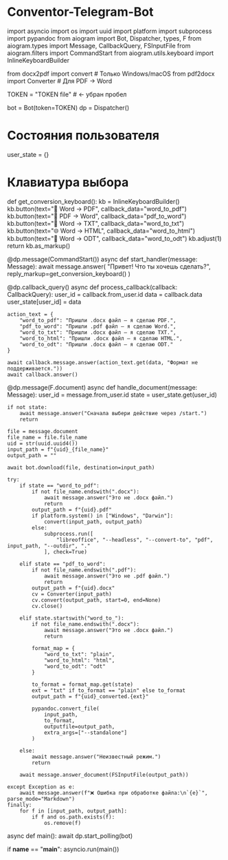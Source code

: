 # Conventor-Telegram-Bot
import asyncio
import os
import uuid
import platform
import subprocess
import pypandoc
from aiogram import Bot, Dispatcher, types, F
from aiogram.types import Message, CallbackQuery, FSInputFile
from aiogram.filters import CommandStart
from aiogram.utils.keyboard import InlineKeyboardBuilder

from docx2pdf import convert  # Только Windows/macOS
from pdf2docx import Converter  # Для PDF → Word

TOKEN = "TOKEN file"  # ← убран пробел

bot = Bot(token=TOKEN)
dp = Dispatcher()

# Состояния пользователя
user_state = {}

# Клавиатура выбора
def get_conversion_keyboard():
    kb = InlineKeyboardBuilder()
    kb.button(text="📄 Word → PDF", callback_data="word_to_pdf")
    kb.button(text="📑 PDF → Word", callback_data="pdf_to_word")
    kb.button(text="📝 Word → TXT", callback_data="word_to_txt")
    kb.button(text="🌐 Word → HTML", callback_data="word_to_html")
    kb.button(text="🧾 Word → ODT", callback_data="word_to_odt")
    kb.adjust(1)
    return kb.as_markup()

@dp.message(CommandStart())
async def start_handler(message: Message):
    await message.answer(
        "Привет! Что ты хочешь сделать?",
        reply_markup=get_conversion_keyboard()
    )

@dp.callback_query()
async def process_callback(callback: CallbackQuery):
    user_id = callback.from_user.id
    data = callback.data
    user_state[user_id] = data

    action_text = {
        "word_to_pdf": "Пришли .docx файл — я сделаю PDF.",
        "pdf_to_word": "Пришли .pdf файл — я сделаю Word.",
        "word_to_txt": "Пришли .docx файл — я сделаю TXT.",
        "word_to_html": "Пришли .docx файл — я сделаю HTML.",
        "word_to_odt": "Пришли .docx файл — я сделаю ODT."
    }

    await callback.message.answer(action_text.get(data, "Формат не поддерживается."))
    await callback.answer()

@dp.message(F.document)
async def handle_document(message: Message):
    user_id = message.from_user.id
    state = user_state.get(user_id)

    if not state:
        await message.answer("Сначала выбери действие через /start.")
        return

    file = message.document
    file_name = file.file_name
    uid = str(uuid.uuid4())
    input_path = f"{uid}_{file_name}"
    output_path = ""

    await bot.download(file, destination=input_path)

    try:
        if state == "word_to_pdf":
            if not file_name.endswith(".docx"):
                await message.answer("Это не .docx файл.")
                return
            output_path = f"{uid}.pdf"
            if platform.system() in ["Windows", "Darwin"]:
                convert(input_path, output_path)
            else:
                subprocess.run([
                    "libreoffice", "--headless", "--convert-to", "pdf", input_path, "--outdir", "."
                ], check=True)

        elif state == "pdf_to_word":
            if not file_name.endswith(".pdf"):
                await message.answer("Это не .pdf файл.")
                return
            output_path = f"{uid}.docx"
            cv = Converter(input_path)
            cv.convert(output_path, start=0, end=None)
            cv.close()

        elif state.startswith("word_to_"):
            if not file_name.endswith(".docx"):
                await message.answer("Это не .docx файл.")
                return

            format_map = {
                "word_to_txt": "plain",
                "word_to_html": "html",
                "word_to_odt": "odt"
            }

            to_format = format_map.get(state)
            ext = "txt" if to_format == "plain" else to_format
            output_path = f"{uid}_converted.{ext}"

            pypandoc.convert_file(
                input_path,
                to_format,
                outputfile=output_path,
                extra_args=["--standalone"]
            )

        else:
            await message.answer("Неизвестный режим.")
            return

        await message.answer_document(FSInputFile(output_path))

    except Exception as e:
        await message.answer(f"❌ Ошибка при обработке файла:\n`{e}`", parse_mode="Markdown")
    finally:
        for f in [input_path, output_path]:
            if f and os.path.exists(f):
                os.remove(f)

async def main():
    await dp.start_polling(bot)

if __name__ == "__main__":
    asyncio.run(main())
